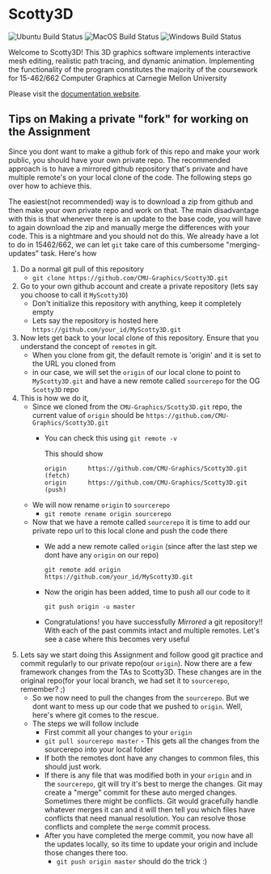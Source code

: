 
# Scotty3D

![Ubuntu Build Status](https://github.com/CMU-Graphics/Scotty3D/workflows/Ubuntu/badge.svg) ![MacOS Build Status](https://github.com/CMU-Graphics/Scotty3D/workflows/MacOS/badge.svg) ![Windows Build Status](https://github.com/CMU-Graphics/Scotty3D/workflows/Windows/badge.svg)

Welcome to Scotty3D! This 3D graphics software implements interactive mesh
editing, realistic path tracing, and dynamic animation. Implementing the
functionality of the program constitutes the majority of the coursework for
15-462/662 Computer Graphics at Carnegie Mellon University

Please visit the [documentation website](https://cmu-graphics.github.io/Scotty3D/).


## Tips on Making a private "fork" for working on the Assignment

Since you dont want to make a github fork of this repo and make your work public, you should have your own private repo.
The recommended approach is to have a mirrored github repository that's private and have multiple remote's on your local clone of the code. The following steps go over how to achieve this.

The easiest(not recommended) way is to download a zip from github and then make your own private repo and work on that. The main disadvantage with this is that whenever there is an update to the base code, you will have to again download the zip and manually merge the differences with your code. This is a nightmare and you should not do this. We already have a lot to do in 15462/662, we can let `git` take care of this cumbersome "merging-updates" task. Here's how

1. Do a normal git pull of this repository
    - `git clone https://github.com/CMU-Graphics/Scotty3D.git`
2. Go to your own github account and create a private repository (lets say you choose to call it `MyScotty3D`)
    - Don't initialize this repository with anything, keep it completely empty
    - Lets say the repository is hosted here `https://github.com/your_id/MyScotty3D.git`
3. Now lets get back to your local clone of this repository. Ensure that you understand the concept of `remote`s in git.
    - When you clone from git, the default remote is 'origin' and it is set to the URL you cloned from
    - in our case, we will set the `origin` of our local clone to point to `MyScotty3D.git` and have a new remote called `sourcerepo` for the OG `Scotty3D` repo
4. This is how we do it, 
    - Since we cloned from the `CMU-Graphics/Scotty3D.git` repo, the current value of `origin` should be `https://github.com/CMU-Graphics/Scotty3D.git`
        - You can check this using `git remote -v`
            
            This should show 
            ```
            origin      https://github.com/CMU-Graphics/Scotty3D.git (fetch)
            origin      https://github.com/CMU-Graphics/Scotty3D.git (push)
            ```
    - We will now rename `origin` to `sourcerepo`
        - `git remote rename origin sourcerepo`
    - Now that we have a remote called `sourcerepo` it is time to add our private repo url to this local clone and push the code there
        - We add a new remote called `origin` (since after the last step we dont have any `origin` on our repo)

            `git remote add origin https://github.com/your_id/MyScotty3D.git`
        - Now the origin has been added, time to push all our code to it

            `git push origin -u master`
        - Congratulations! you have successfully _Mirrored_ a git repository!! With each of the past commits intact and multiple remotes. Let's see a case where this becomes very useful
5. Lets say we start doing this Assignment and follow good git practice and commit regularly to our private repo(our `origin`). Now there are a few framework changes from the TAs to Scotty3D. These changes are in the original repo(for your local branch, we had set it to `sourcerepo`, remember? ;)
    - So we now need to pull the changes from the `sourcerepo`. But we dont want to mess up our code that we pushed to `origin`. Well, here's where git comes to the rescue.
    - The steps we will follow include
        - First commit all your changes to your `origin`
        - `git pull sourcerepo master` - This gets all the changes from the sourcerepo into your local folder
        - If both the remotes dont have any changes to common files, this should just work.
        - If there is any file that was modified both in your `origin` and in the `sourcerepo`, git will try it's best to merge the changes. Git may create a "merge" commit for these auto merged changes. Sometimes there might be conflicts. Git would gracefully handle whatever merges it can and it will then tell you which files have conflicts that need manual resolution. You can resolve those conflicts and complete the `merge` commit process.
        - After you have completed the merge commit, you now have all the updates locally, so its time to update your origin and include those changes there too.
            - `git push origin master` should do the trick :)
